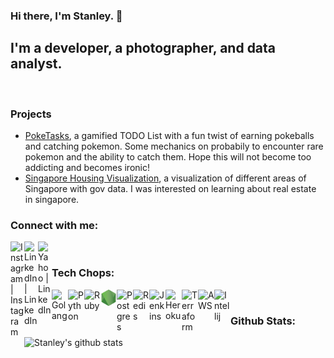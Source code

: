 ### Hi there, I'm Stanley. 👋

## I'm a developer, a photographer, and data analyst. 

<br/>

### Projects 
- [PokeTasks](https://poketasks.vercel.app/), a gamified TODO List with a fun twist of earning pokeballs and catching pokemon. Some mechanics on probabily to encounter rare pokemon and the ability to catch them. Hope this will not become too addicting and becomes ironic!
- [Singapore Housing Visualization](https://sg-housing.streamlit.app/), a visualization of different areas of Singapore with gov data. I was interested on learning about real estate in singapore. 

### Connect with me:

[<img align="left" alt="Instagram | Instagram" width="22px" src="https://user-images.githubusercontent.com/8445726/198712059-96e7e6dc-1523-454d-8142-b58a4aa096a7.svg" />][instagram]
[<img align="left" alt="LinkedIn | LinkedIn" width="22px" src="https://cdn.jsdelivr.net/npm/simple-icons@v3/icons/linkedin.svg" />][linkedin]
[<img align="left" alt="Yahoo | LinkedIn" width="22px" src="https://user-images.githubusercontent.com/8445726/89438436-67c2f280-d77b-11ea-9b3a-6f0b986bec37.png" />][yahoo]

<br/>

### Tech Chops:
<img align="left" alt="Golang" width="26px" src="https://user-images.githubusercontent.com/8445726/114212957-fe902080-9994-11eb-8cc1-d1fa97446fdd.png" />
<img align="left" alt="Python" width="26px" src="https://user-images.githubusercontent.com/8445726/89437693-7b218e00-d77a-11ea-8e55-6debb0c37647.png" />
<img align="left" alt="Ruby" width="26px" src="https://user-images.githubusercontent.com/8445726/89437625-647b3700-d77a-11ea-8846-4d5de5e29a2a.png" />
<img align="left" alt="Node.js" width="26px" src="https://raw.githubusercontent.com/github/explore/80688e429a7d4ef2fca1e82350fe8e3517d3494d/topics/nodejs/nodejs.png" />
<img align="left" alt="Postgres" width="26px" src="https://user-images.githubusercontent.com/8445726/89437796-9ab8b680-d77a-11ea-8616-f278dc55084d.png" />
<img align="left" alt="Redis" width="26px" src="https://user-images.githubusercontent.com/8445726/89436734-39dcae80-d779-11ea-91fb-a063f4c29178.png" />
<img align="left" alt="Jenkins" width="26px" src="https://user-images.githubusercontent.com/8445726/89437374-10705280-d77a-11ea-98fa-9f0827a7939b.png" />
<img align="left" alt="Heroku" width="26px" src="https://user-images.githubusercontent.com/8445726/89437131-bb344100-d779-11ea-8eb3-903203da7d2a.png" />
<img align="left" alt="Terraform" width="26px" src="https://user-images.githubusercontent.com/8445726/89437515-43b2e180-d77a-11ea-9c77-1d05faf712e8.png" />
<img align="left" alt="AWS" width="26px" src="https://user-images.githubusercontent.com/8445726/89437248-ea4ab280-d779-11ea-80a1-0addb85c60e4.png" />
<img align="left" alt="Intellij" width="26px" src="https://user-images.githubusercontent.com/8445726/89436378-bae77600-d778-11ea-9324-98039f05bff4.png" />

<br/>

### Github Stats: 
![Stanley's github stats](https://github-readme-stats.vercel.app/api/top-langs/?username=schanjr&theme=radical&hide=jupyter%20notebook)

<!-- ### 📷  Latest Photos -->
<!-- POST-PHOTO-LIST:START -->
<!-- POST-PHOTO-LIST:END -->


[grafana]: https://grafana-monitor.herokuapp.com/d/H7a-pFmRz/covid-19?orgId=1
[covid19]: https://covidtracking.com/
[projects]: https://opensource.com/article/20/3/volunteer-covid19
[linkedin]: https://www.linkedin.com/in/schanjr/
[yahoo]: mailto:revengecape@yahoo.com.hk
[instagram]: https://www.instagram.com/stanporium/

